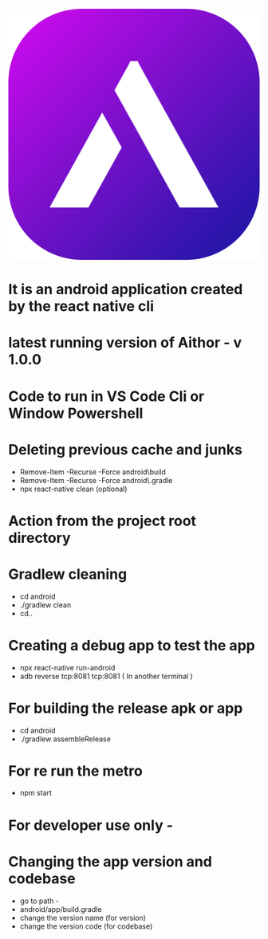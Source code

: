 ![Aithor_App_Logo](public/logo.png)
# It is an android application created by the react native cli 
# latest running version of Aithor - v 1.0.0

# Code to run in VS Code Cli or Window Powershell
# Deleting previous cache and junks 
- Remove-Item -Recurse -Force android\build
- Remove-Item -Recurse -Force android\\.gradle
- npx react-native clean (optional)

# Action from the project root directory

# Gradlew cleaning
- cd android 
- ./gradlew clean
- cd..

# Creating a debug app to test the app
- npx react-native run-android
- adb reverse tcp:8081 tcp:8081 ( In another terminal )

# For building the release apk or app 
- cd android
- ./gradlew assembleRelease

# For re run the metro 
- npm start

# For developer use only - 
# Changing the app version and codebase
- go to path -
- android/app/build.gradle
- change the version name (for version)
- change the version code (for codebase)

